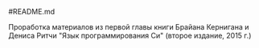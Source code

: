 #README.md

Проработка материалов из первой главы книги Брайана Кернигана и Дениса Ритчи
"Язык программирования Си" (второе издание, 2015 г.)